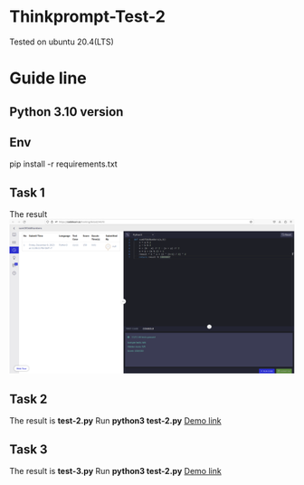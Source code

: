 # Thinkprompt-Test-2
Tested on ubuntu 20.4(LTS)
# Guide line
## Python 3.10 version 
## Env
  pip install -r requirements.txt
## Task 1
The result <br><img src="https://github.com/JianNguyen/thinkprompt-test-2/blob/main/test-1.png?raw=true">
<br>
## Task 2
The result is **test-2.py**
Run **python3 test-2.py**
[Demo link](https://drive.google.com/file/d/1DIsVKalaRQh_RPSpfFO9OYjFKeCMu0CD/view?usp=share_link)
## Task 3
The result is **test-3.py**
Run **python3 test-2.py**
[Demo link](https://drive.google.com/file/d/1CrwQVUgHgUrIuecjeM2vPdG4URymW5nD/view?usp=share_link)
